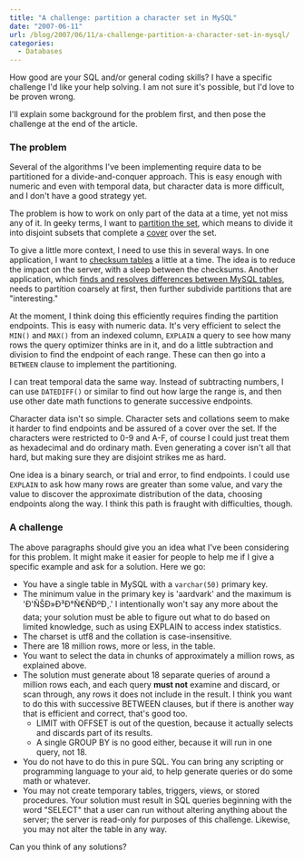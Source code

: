 ```yaml
---
title: "A challenge: partition a character set in MySQL"
date: "2007-06-11"
url: /blog/2007/06/11/a-challenge-partition-a-character-set-in-mysql/
categories:
  - Databases
---
```

How good are your SQL and/or general coding skills? I have a specific challenge I'd like your help solving. I am not sure it's possible, but I'd love to be proven wrong.

I'll explain some background for the problem first, and then pose the challenge at the end of the article.

### The problem

Several of the algorithms I've been implementing require data to be partitioned for a divide-and-conquer approach. This is easy enough with numeric and even with temporal data, but character data is more difficult, and I don't have a good strategy yet.

The problem is how to work on only part of the data at a time, yet not miss any of it. In geeky terms, I want to [partition the set](http://en.wikipedia.org/wiki/Partition_of_a_set), which means to divide it into disjoint subsets that complete a [cover](http://en.wikipedia.org/wiki/Cover_(topology)) over the set.

To give a little more context, I need to use this in several ways. In one application, I want to [checksum tables](http://code.google.com/p/maatkit) a little at a time. The idea is to reduce the impact on the server, with a sleep between the checksums. Another application, which [finds and resolves differences between MySQL tables](http://code.google.com/p/maatkit), needs to partition coarsely at first, then further subdivide partitions that are "interesting."

At the moment, I think doing this efficiently requires finding the partition endpoints. This is easy with numeric data. It's very efficient to select the `MIN()` and `MAX()` from an indexed column, `EXPLAIN` a query to see how many rows the query optimizer thinks are in it, and do a little subtraction and division to find the endpoint of each range. These can then go into a `BETWEEN` clause to implement the partitioning.

I can treat temporal data the same way. Instead of subtracting numbers, I can use `DATEDIFF()` or similar to find out how large the range is, and then use other date math functions to generate successive endpoints.

Character data isn't so simple. Character sets and collations seem to make it harder to find endpoints and be assured of a cover over the set. If the characters were restricted to 0-9 and A-F, of course I could just treat them as hexadecimal and do ordinary math. Even generating a cover isn't all that hard, but making sure they are disjoint strikes me as hard.

One idea is a binary search, or trial and error, to find endpoints. I could use `EXPLAIN` to ask how many rows are greater than some value, and vary the value to discover the approximate distribution of the data, choosing endpoints along the way. I think this path is fraught with difficulties, though.

### A challenge

The above paragraphs should give you an idea what I've been considering for this problem. It might make it easier for people to help me if I give a specific example and ask for a solution. Here we go:

*   You have a single table in MySQL with a `varchar(50)` primary key.
*   The minimum value in the primary key is 'aardvark' and the maximum is 'Ð'ÑŠÐ»Ð³Ð°Ñ€ÑÐºÐ¸.' I intentionally won't say any more about the data; your solution must be able to figure out what to do based on limited knowledge, such as using EXPLAIN to access index statistics.
*   The charset is utf8 and the collation is case-insensitive.
*   There are 18 million rows, more or less, in the table.
*   You want to select the data in chunks of approximately a million rows, as explained above.
*   The solution must generate about 18 separate queries of around a million rows each, and each query **must not** examine and discard, or scan through, any rows it does not include in the result. I think you want to do this with successive BETWEEN clauses, but if there is another way that is efficient and correct, that's good too. 
    *   LIMIT with OFFSET is out of the question, because it actually selects and discards part of its results.
    *   A single GROUP BY is no good either, because it will run in one query, not 18.
*   You do not have to do this in pure SQL. You can bring any scripting or programming language to your aid, to help generate queries or do some math or whatever.
*   You may not create temporary tables, triggers, views, or stored procedures. Your solution must result in SQL queries beginning with the word "SELECT" that a user can run without altering anything about the server; the server is read-only for purposes of this challenge. Likewise, you may not alter the table in any way.

Can you think of any solutions?


